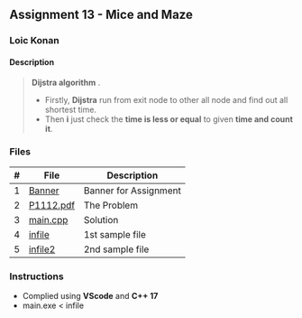 ## Assignment 13 - Mice and Maze

### Loic Konan

#### Description
>
> **Dijstra algorithm** .
>
> - Firstly, **Dijstra** run from exit node to other all node and find out all shortest time.
> - Then **i** just check the **time is less or equal** to given **time and count it**.
>
>
>
>
>
>
### Files

|   #   | File                   | Description           |
| :---: | ---------------------- | --------------------- |
|   1   | [Banner](Banner)       | Banner for Assignment |
|   2   | [P1112.pdf](P1112.pdf) | The Problem           |
|   3   | [main.cpp](main.cpp)   | Solution              |
|   4   | [infile](infile)       | 1st sample file       |
|   5   | [infile2](infile2)     | 2nd sample file       |

### Instructions

- Complied using **VScode** and **C++ 17**
- main.exe < infile
